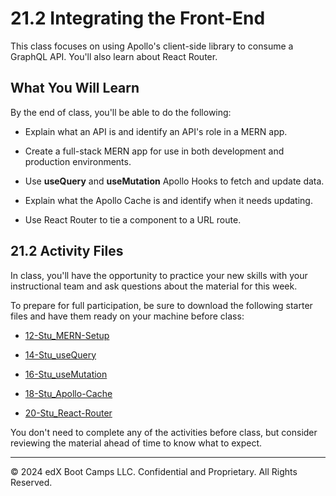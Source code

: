 # 21.2 Integrating the Front-End
This class focuses on using Apollo's client-side library to consume a GraphQL API. You'll also learn about React Router.

## What You Will Learn
By the end of class, you'll be able to do the following:

* Explain what an API is and identify an API's role in a MERN app.

* Create a full-stack MERN app for use in both development and production environments.

* Use **useQuery** and **useMutation** Apollo Hooks to fetch and update data.

* Explain what the Apollo Cache is and identify when it needs updating.

* Use React Router to tie a component to a URL route.

## 21.2 Activity Files
In class, you'll have the opportunity to practice your new skills with your instructional team and ask questions about the material for this week.

To prepare for full participation, be sure to download the following starter files and have them ready on your machine before class:

* [12-Stu_MERN-Setup](https://static.fullstack-bootcamp.com/lesson-files/21-MERN/12-Stu_MERN-Setup.zip)

* [14-Stu_useQuery](https://static.fullstack-bootcamp.com/lesson-files/21-MERN/14-Stu_useQuery.zip)

* [16-Stu_useMutation](https://static.fullstack-bootcamp.com/lesson-files/21-MERN/16-Stu_useMutation.zip)

* [18-Stu_Apollo-Cache](https://static.fullstack-bootcamp.com/lesson-files/21-MERN/18-Stu_Apollo-Cache.zip)

* [20-Stu_React-Router](https://static.fullstack-bootcamp.com/lesson-files/21-MERN/20-Stu_React-Router.zip)

You don't need to complete any of the activities before class, but consider reviewing the material ahead of time to know what to expect.

---
© 2024 edX Boot Camps LLC. Confidential and Proprietary. All Rights Reserved.